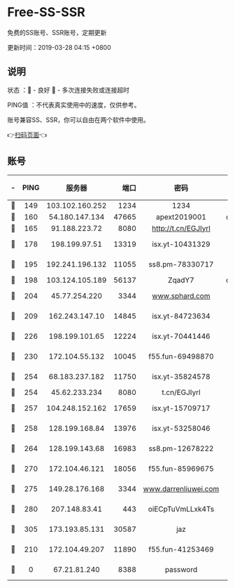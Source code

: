 # Free-SS-SSR

免费的SS账号、SSR账号，定期更新

更新时间：2019-03-28 04:15 +0800

## 说明

状态     ：🙂 - 良好 🙁 - 多次连接失败或连接超时

PING值   ：不代表真实使用中的速度，仅供参考。

账号兼容SS、SSR，你可以自由在两个软件中使用。

👉[扫码页面](https://liesauer.github.io/Free-SS-SSR/)👈

## 账号

|-|PING|服务器|端口|密码|加密方式|区域|
|:----:|:----:|:-----:|-----:|:----:|:----:|:----:|
|🙂|149|103.102.160.252|1234|1234|rc4-md5|JP|
|🙂|160|54.180.147.134|47665|apext2019001|chacha20|KR|
|🙂|165|91.188.223.72|8080|http://t.cn/EGJIyrl|rc4-md5|RU|
|🙂|178|198.199.97.51|13319|isx.yt-10431329|aes-256-cfb|US|
|🙂|195|192.241.196.132|11055|ss8.pm-78330717|aes-256-cfb|US|
|🙂|198|103.124.105.189|56137|ZqadY7|chacha20|US|
|🙂|204|45.77.254.220|3344|www.sphard.com|aes-256-cfb|SG|
|🙂|209|162.243.147.10|14845|isx.yt-84723634|aes-256-cfb|US|
|🙂|226|198.199.101.65|12224|isx.yt-70441446|aes-256-cfb|US|
|🙂|230|172.104.55.132|10045|f55.fun-69498870|aes-256-cfb|SG|
|🙂|254|68.183.237.182|11750|isx.yt-35824578|aes-256-cfb|SG|
|🙂|254|45.62.233.234|8080|t.cn/EGJIyrl|rc4-md5|CA|
|🙂|257|104.248.152.162|17659|isx.yt-15709717|aes-256-cfb|SG|
|🙂|258|128.199.168.84|13976|isx.yt-53258046|aes-256-cfb|SG|
|🙂|264|128.199.143.68|16983|ss8.pm-12678222|aes-256-cfb|SG|
|🙂|270|172.104.46.121|18056|f55.fun-85969675|aes-256-cfb|SG|
|🙂|275|149.28.176.168|3344|www.darrenliuwei.com|aes-256-cfb|AU|
|🙂|280|207.148.83.41|443|oiECpTuVmLLxk4Ts|aes-256-cfb|AU|
|🙂|305|173.193.85.131|30587|jaz|aes-256-cfb|US|
|🙂|210|172.104.49.207|11890|f55.fun-41253469|aes-256-cfb|SG|
|🙁|0|67.21.81.240|8388|password|aes-256-cfb|US|
